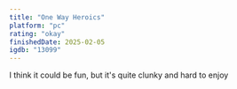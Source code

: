 ```yaml
---
title: "One Way Heroics"
platform: "pc"
rating: "okay"
finishedDate: 2025-02-05
igdb: "13099"
---
```


I think it could be fun, but it's quite clunky and hard to enjoy
